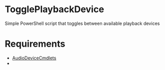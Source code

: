 # TogglePlaybackDevice
Simple PowerShell script that toggles between available playback devices

# Requirements
* [AudioDeviceCmdlets](https://github.com/frgnca/AudioDeviceCmdlets)
* 
